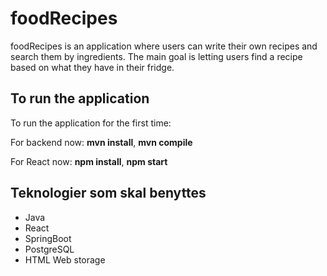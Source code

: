 # foodRecipes
foodRecipes is an application where users can write their own recipes and search them by ingredients.
The main goal is letting users find a recipe based on what they have in their fridge.

## To run the application
To run the application for the first time:

For backend now:
**mvn install**, **mvn compile**

For React now:
**npm install**, **npm start**

## Teknologier som skal benyttes
- Java
- React
- SpringBoot
- PostgreSQL
- HTML Web storage
